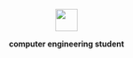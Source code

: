 <p align="center">
	<img width="40" src="https://github.githubassets.com/images/mona-loading-default.gif">
<p align="center"><strong>computer engineering student</strong></p>
</p>
<p></p>
<p></p>
</p>
